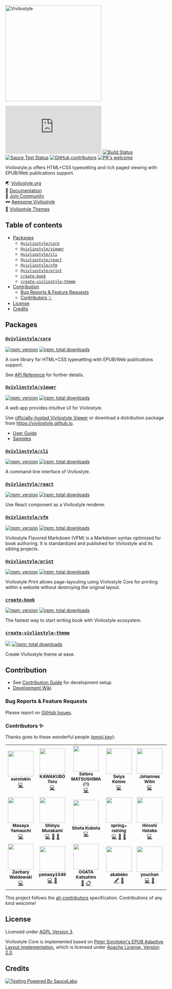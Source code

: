 <img src="https://vivliostyle.org/assets/vivliostyle-logo.svg" width="300" alt="Vivliostyle" /><br/>

[![GitHub tag][github-tag]][github-tag-url]
[![Build Status][build-status]][build-status-url]
[![Sauce Test Status][sauce-test-status]][sauce-test-status-url]
[![GitHub contributors][contributors]][contributors-url]
[![PR's welcome][pr-welcome]][pr-welcome-url]

Vivliostyle.js offers HTML+CSS typesetting and rich paged viewing with EPUB/Web publications support.

🌏 [Vivliostyle.org](https://vivliostyle.org)  
📖 [Documentation](https://vivliostyle.org/documents/)  
🤝 [Join Community](https://vivliostyle.org/community/)  
🕶 [Awesome Vivliostyle](https://github.com/vivliostyle/awesome-vivliostyle)  
💅 [Vivliostyle Themes](https://github.com/vivliostyle/themes#readme)

## Table of contents

<!-- START doctoc generated TOC please keep comment here to allow auto update -->
<!-- DON'T EDIT THIS SECTION, INSTEAD RE-RUN doctoc TO UPDATE -->

- [Packages](#packages)
  - [`@vivliostyle/core`](#vivliostylecore)
  - [`@vivliostyle/viewer`](#vivliostyleviewer)
  - [`@vivliostyle/cli`](#vivliostylecli)
  - [`@vivliostyle/react`](#vivliostylereact)
  - [`@vivliostyle/vfm`](#vivliostylevfm)
  - [`@vivliostyle/print`](#vivliostyleprint)
  - [`create-book`](#create-book)
  - [`create-vivliostyle-theme`](#create-vivliostyle-theme)
- [Contribution](#contribution)
  - [Bug Reports & Feature Requests](#bug-reports--feature-requests)
  - [Contributors ✨](#contributors-)
- [License](#license)
- [Credits](#credits)

<!-- END doctoc generated TOC please keep comment here to allow auto update -->

## Packages

### [`@vivliostyle/core`](https://github.com/vivliostyle/vivliostyle.js/tree/master/packages/core)

[![npm: version](https://flat.badgen.net/npm/v/@vivliostyle/core)](https://www.npmjs.com/package/@vivliostyle/core) [![npm: total downloads](https://flat.badgen.net/npm/dt/@vivliostyle/core)](https://www.npmjs.com/package/@vivliostyle/core)

A core library for HTML+CSS typesetting with EPUB/Web publications support.

See [API Reference](https://docs.vivliostyle.org/#/api) for further details.

### [`@vivliostyle/viewer`](https://github.com/vivliostyle/vivliostyle.js/tree/master/packages/viewer)

[![npm: version](https://flat.badgen.net/npm/v/@vivliostyle/viewer)](https://www.npmjs.com/package/@vivliostyle/viewer) [![npm: total downloads](https://flat.badgen.net/npm/dt/@vivliostyle/viewer)](https://www.npmjs.com/package/@vivliostyle/viewer)

A web app provides intuitive UI for Vivliostyle.

Use [officially-hosted Vivliostyle Viewer](https://vivliostyle.org/viewer/) or download a distribution package from <https://vivliostyle.github.io>.

- [User Guide](https://docs.vivliostyle.org/#/user-guide)
- [Samples](https://vivliostyle.org/samples/)

### [`@vivliostyle/cli`](https://github.com/vivliostyle/vivliostyle-cli)

[![npm: version](https://flat.badgen.net/npm/v/@vivliostyle/cli)](https://www.npmjs.com/package/@vivliostyle/cli) [![npm: total downloads](https://flat.badgen.net/npm/dt/@vivliostyle/cli)](https://www.npmjs.com/package/@vivliostyle/cli)

A command-line interface of Vivliostyle.

### [`@vivliostyle/react`](https://github.com/vivliostyle/vivliostyle.js/tree/master/packages/react)

[![npm: version](https://flat.badgen.net/npm/v/@vivliostyle/react)](https://www.npmjs.com/package/@vivliostyle/react) [![npm: total downloads](https://flat.badgen.net/npm/dt/@vivliostyle/react)](https://www.npmjs.com/package/@vivliostyle/react)

Use React component as a Vivliostyle renderer.

### [`@vivliostyle/vfm`](https://github.com/vivliostyle/vfm)

[![npm: version](https://flat.badgen.net/npm/v/@vivliostyle/vfm)](https://www.npmjs.com/package/@vivliostyle/vfm) [![npm: total downloads](https://flat.badgen.net/npm/dt/@vivliostyle/vfm)](https://www.npmjs.com/package/@vivliostyle/vfm)

Vivliostyle Flavored Markdown (VFM) is a Markdown syntax optimized for book authoring. It is standardized and published for Vivliostyle and its sibling projects.

### [`@vivliostyle/print`](https://github.com/vivliostyle/vivliostyle-print)

[![npm: version](https://flat.badgen.net/npm/v/@vivliostyle/print)](https://www.npmjs.com/package/@vivliostyle/print) [![npm: total downloads](https://flat.badgen.net/npm/dt/@vivliostyle/print)](https://www.npmjs.com/package/@vivliostyle/print)

Vivliostyle Print allows page-layouting using Vivliostyle Core for printing within a website without destroying the original layout.

### [`create-book`](https://github.com/vivliostyle/create-book)

[![npm: version](https://flat.badgen.net/npm/v/create-book)](https://www.npmjs.com/package/create-book) [![npm: total downloads](https://flat.badgen.net/npm/dt/create-book)](https://www.npmjs.com/package/create-book)

The fastest way to start writing book with Vivliostyle ecosystem.

### [`create-vivliostyle-theme`](https://github.com/vivliostyle/themes/tree/master/packages/create-vivliostyle-theme)

[![](https://img.shields.io/npm/v/create-vivliostyle-theme.svg)](https://npmjs.com/package/create-vivliostyle-theme)
[![npm: total downloads](https://flat.badgen.net/npm/dt/create-vivliostyle-theme)](https://npmjs.com/package/create-vivliostyle-theme)

Create Vivliostyle theme at ease.

## Contribution

- See [Contribution Guide](https://github.com/vivliostyle/vivliostyle.js/tree/master/CONTRIBUTING.md) for development setup.
- [Development Wiki](https://github.com/vivliostyle/vivliostyle.js/wiki/Development)

### Bug Reports & Feature Requests

Please report on [GitHub Issues](https://github.com/vivliostyle/vivliostyle.js/issues).

### Contributors ✨

Thanks goes to these wonderful people ([emoji key](https://allcontributors.org/docs/en/emoji-key)):

<!-- ALL-CONTRIBUTORS-LIST:START - Do not remove or modify this section -->
<!-- prettier-ignore-start -->
<!-- markdownlint-disable -->
<table>
  <tr>
    <td align="center"><a href="https://github.com/sorotokin"><img src="https://avatars3.githubusercontent.com/u/11699780?v=4?s=80" width="80px;" alt=""/><br /><sub><b>sorotokin</b></sub></a><br /><a href="https://github.com/vivliostyle/vivliostyle.js/commits?author=sorotokin" title="Code">💻</a></td>
    <td align="center"><a href="http://kwkbtr.info"><img src="https://avatars3.githubusercontent.com/u/3595560?v=4?s=80" width="80px;" alt=""/><br /><sub><b>KAWAKUBO Toru</b></sub></a><br /><a href="https://github.com/vivliostyle/vivliostyle.js/commits?author=kwkbtr@vivliostyle.com" title="Code">💻</a></td>
    <td align="center"><a href="https://bibi.epub.link"><img src="https://avatars0.githubusercontent.com/u/3631499?v=4?s=80" width="80px;" alt=""/><br /><sub><b>Satoru MATSUSHIMA (℠)</b></sub></a><br /><a href="https://github.com/vivliostyle/vivliostyle.js/commits?author=satorumurmur" title="Code">💻</a></td>
    <td align="center"><a href="http://null.ly"><img src="https://avatars2.githubusercontent.com/u/291185?v=4?s=80" width="80px;" alt=""/><br /><sub><b>Seiya Konno</b></sub></a><br /><a href="https://github.com/vivliostyle/vivliostyle.js/commits?author=nulltask" title="Code">💻</a></td>
    <td align="center"><a href="http://www.johanneswilm.org"><img src="https://avatars2.githubusercontent.com/u/595512?v=4?s=80" width="80px;" alt=""/><br /><sub><b>Johannes Wilm</b></sub></a><br /><a href="https://github.com/vivliostyle/vivliostyle.js/commits?author=johanneswilm" title="Code">💻</a></td>
    <td align="center"><a href="https://florian.rivoal.net"><img src="https://avatars0.githubusercontent.com/u/113268?v=4?s=80" width="80px;" alt=""/><br /><sub><b>Florian Rivoal</b></sub></a><br /><a href="https://github.com/vivliostyle/vivliostyle.js/commits?author=frivoal" title="Code">💻</a></td>
    <td align="center"><a href="https://skoji.jp"><img src="https://avatars1.githubusercontent.com/u/119629?v=4?s=80" width="80px;" alt=""/><br /><sub><b>Satoshi KOJIMA</b></sub></a><br /><a href="https://github.com/vivliostyle/vivliostyle.js/commits?author=skoji" title="Code">💻</a></td>
  </tr>
  <tr>
    <td align="center"><a href="http://unageanu.hatenablog.com/"><img src="https://avatars2.githubusercontent.com/u/11205?v=4?s=80" width="80px;" alt=""/><br /><sub><b>Masaya Yamauchi</b></sub></a><br /><a href="https://github.com/vivliostyle/vivliostyle.js/commits?author=unageanu" title="Code">💻</a></td>
    <td align="center"><a href="https://vivliostyle.org"><img src="https://avatars1.githubusercontent.com/u/3324737?v=4?s=80" width="80px;" alt=""/><br /><sub><b>Shinyu Murakami</b></sub></a><br /><a href="https://github.com/vivliostyle/vivliostyle.js/commits?author=MurakamiShinyu" title="Code">💻</a> <a href="https://github.com/vivliostyle/vivliostyle.js/commits?author=MurakamiShinyu" title="Documentation">📖</a> <a href="#talk-MurakamiShinyu" title="Talks">📢</a></td>
    <td align="center"><a href="https://blog.kubosho.com"><img src="https://avatars0.githubusercontent.com/u/430267?v=4?s=80" width="80px;" alt=""/><br /><sub><b>Shota Kubota</b></sub></a><br /><a href="https://github.com/vivliostyle/vivliostyle.js/commits?author=kubosho" title="Code">💻</a></td>
    <td align="center"><a href="https://harusamex.com"><img src="https://avatars1.githubusercontent.com/u/1771005?v=4?s=80" width="80px;" alt=""/><br /><sub><b>spring-raining</b></sub></a><br /><a href="https://github.com/vivliostyle/vivliostyle.js/commits?author=spring-raining" title="Code">💻</a> <a href="https://github.com/vivliostyle/vivliostyle.js/commits?author=spring-raining" title="Documentation">📖</a> <a href="#talk-spring-raining" title="Talks">📢</a></td>
    <td align="center"><a href="http://cosmo0920.wordpress.com/"><img src="https://avatars1.githubusercontent.com/u/700876?v=4?s=80" width="80px;" alt=""/><br /><sub><b>Hiroshi Hatake</b></sub></a><br /><a href="https://github.com/vivliostyle/vivliostyle.js/commits?author=cosmo0920" title="Code">💻</a></td>
    <td align="center"><a href="https://twitter.com/takanakahiko"><img src="https://avatars3.githubusercontent.com/u/10114717?v=4?s=80" width="80px;" alt=""/><br /><sub><b>takanakahiko</b></sub></a><br /><a href="https://github.com/vivliostyle/vivliostyle.js/commits?author=takanakahiko" title="Code">💻</a></td>
    <td align="center"><a href="https://uechi.io"><img src="https://avatars0.githubusercontent.com/u/431808?v=4?s=80" width="80px;" alt=""/><br /><sub><b>Yasuaki Uechi</b></sub></a><br /><a href="https://github.com/vivliostyle/vivliostyle.js/commits?author=uetchy" title="Code">💻</a> <a href="https://github.com/vivliostyle/vivliostyle.js/commits?author=uetchy" title="Documentation">📖</a> <a href="#design-uetchy" title="Design">🎨</a> <a href="#talk-uetchy" title="Talks">📢</a></td>
  </tr>
  <tr>
    <td align="center"><a href="https://waldowski.me/"><img src="https://avatars2.githubusercontent.com/u/170812?v=4?s=80" width="80px;" alt=""/><br /><sub><b>Zachary Waldowski</b></sub></a><br /><a href="https://github.com/vivliostyle/vivliostyle.js/commits?author=zwaldowski" title="Code">💻</a></td>
    <td align="center"><a href="http://yamasy.info/"><img src="https://avatars0.githubusercontent.com/u/7820884?v=4?s=80" width="80px;" alt=""/><br /><sub><b>yamasy1549</b></sub></a><br /><a href="https://github.com/vivliostyle/vivliostyle.js/commits?author=yamasy1549" title="Code">💻</a> <a href="#design-yamasy1549" title="Design">🎨</a></td>
    <td align="center"><a href="https://twitter.com/ogwata"><img src="https://avatars1.githubusercontent.com/u/31482860?v=4?s=80" width="80px;" alt=""/><br /><sub><b>OGATA Katsuhiro</b></sub></a><br /><a href="#blog-ogwata" title="Blogposts">📝</a> <a href="#eventOrganizing-ogwata" title="Event Organizing">📋</a></td>
    <td align="center"><a href="https://akabeko.me/"><img src="https://avatars0.githubusercontent.com/u/1257526?v=4?s=80" width="80px;" alt=""/><br /><sub><b>akabeko</b></sub></a><br /><a href="#content-akabekobeko" title="Content">🖋</a> <a href="#ideas-akabekobeko" title="Ideas, Planning, & Feedback">🤔</a></td>
    <td align="center"><a href="http://youchan.org/"><img src="https://avatars0.githubusercontent.com/u/222183?v=4?s=80" width="80px;" alt=""/><br /><sub><b>youchan</b></sub></a><br /><a href="https://github.com/vivliostyle/vivliostyle.js/commits?author=youchan" title="Code">💻</a> <a href="#talk-youchan" title="Talks">📢</a></td>
    <td align="center"><a href="https://yuku.dev/"><img src="https://avatars1.githubusercontent.com/u/16265411?v=4?s=80" width="80px;" alt=""/><br /><sub><b>Yuku Kotani</b></sub></a><br /><a href="https://github.com/vivliostyle/vivliostyle.js/commits?author=Monchi" title="Code">💻</a></td>
  </tr>
</table>

<!-- markdownlint-restore -->
<!-- prettier-ignore-end -->

<!-- ALL-CONTRIBUTORS-LIST:END -->

This project follows the [all-contributors](https://github.com/all-contributors/all-contributors) specification. Contributions of any kind welcome!

## License

Licensed under [AGPL Version 3](https://www.gnu.org/licenses/agpl-3.0.html).

Vivliostyle Core is implemented based on [Peter Sorotokin's EPUB Adaptive Layout implementation](https://github.com/sorotokin/adaptive-layout), which is licensed under [Apache License, Version 2.0](https://www.apache.org/licenses/LICENSE-2.0).

## Credits

[![Testing Powered By SauceLabs](https://saucelabs.github.io/images/opensauce/powered-by-saucelabs-badge-white.png?sanitize=true "Testing Powered By SauceLabs")](https://saucelabs.com)

[github-tag]: https://img.shields.io/github/v/tag/vivliostyle/vivliostyle.js
[github-tag-url]: https://github.com/vivliostyle/vivliostyle.js/releases
[build-status]: https://travis-ci.com/vivliostyle/vivliostyle.js.svg?branch=master
[build-status-url]: https://travis-ci.com/vivliostyle/vivliostyle.js
[sauce-test-status]: https://saucelabs.com/buildstatus/vivliostyle-test
[sauce-test-status-url]: https://app.saucelabs.com/u/vivliostyle-test
[contributors]: https://img.shields.io/github/contributors/vivliostyle/vivliostyle.js.svg
[contributors-url]: https://github.com/vivliostyle/vivliostyle.js/graphs/contributors
[pr-welcome]: https://img.shields.io/badge/PRs%20-welcome-brightgreen.svg
[pr-welcome-url]: https://github.com/vivliostyle/vivliostyle.js/blob/master/CONTRIBUTING.md
